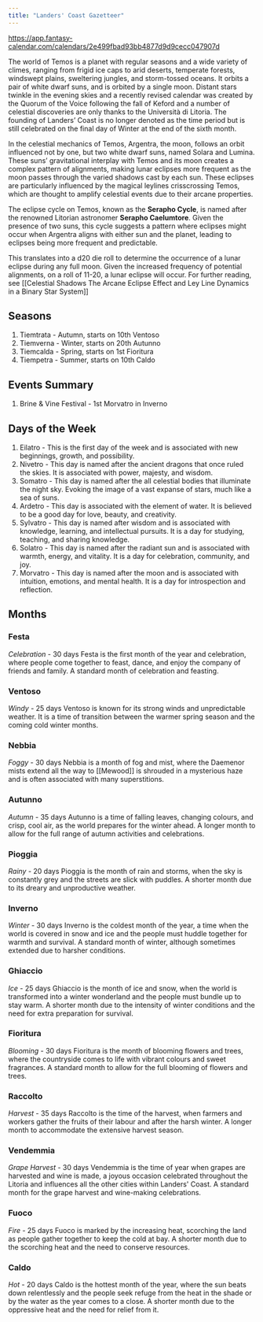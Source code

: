 ```yaml
---
title: "Landers' Coast Gazetteer"
---
```


https://app.fantasy-calendar.com/calendars/2e499fbad93bb4877d9d9cecc047907d

The world of Temos is a planet with regular seasons and a wide variety of climes, ranging from frigid ice caps to arid deserts, temperate forests, windswept plains, sweltering jungles, and storm-tossed oceans. It orbits a pair of white dwarf suns, and is orbited by a single moon. Distant stars twinkle in the evening skies and a recently revised calendar was created by the Quorum of the Voice following the fall of Keford and a number of celestial discoveries are only thanks to the Università di Litoria. The founding of Landers’ Coast is no longer denoted as the time period but is still celebrated on the final day of Winter at the end of the sixth month.

In the celestial mechanics of Temos, Argentra, the moon, follows an orbit influenced not by one, but two white dwarf suns, named Solara and Lumina. These suns’ gravitational interplay with Temos and its moon creates a complex pattern of alignments, making lunar eclipses more frequent as the moon passes through the varied shadows cast by each sun. These eclipses are particularly influenced by the magical leylines crisscrossing Temos, which are thought to amplify celestial events due to their arcane properties.

The eclipse cycle on Temos, known as the **Serapho Cycle**, is named after the renowned Litorian astronomer **Serapho Caelumtore**. Given the presence of two suns, this cycle suggests a pattern where eclipses might occur when Argentra aligns with either sun and the planet, leading to eclipses being more frequent and predictable.

This translates into a d20 die roll to determine the occurrence of a lunar eclipse during any full moon. Given the increased frequency of potential alignments, on a roll of 11-20, a lunar eclipse will occur. For further reading, see [[Celestial Shadows The Arcane Eclipse Effect and Ley Line Dynamics in a Binary Star System]]

## Seasons

1. Tiemtrata - Autumn, starts on 10th Ventoso
2. Tiemverna - Winter, starts on 20th Autunno
3. Tiemcalda - Spring, starts on 1st Fioritura
4. Tiempetra - Summer, starts on 10th Caldo

## Events Summary

1. Brine & Vine Festival - 1st Morvatro in Inverno

## Days of the Week

1. Eilatro - This is the first day of the week and is associated with new beginnings, growth, and possibility.
2. Nivetro - This day is named after the ancient dragons that once ruled the skies. It is associated with power, majesty, and wisdom.
3. Somatro - This day is named after the all celestial bodies that illuminate the night sky. Evoking the image of a vast expanse of stars, much like a sea of suns.
4. Ardetro - This day is associated with the element of water. It is believed to be a good day for love, beauty, and creativity.
5. Sylvatro - This day is named after wisdom and is associated with knowledge, learning, and intellectual pursuits. It is a day for studying, teaching, and sharing knowledge.
6. Solatro - This day is named after the radiant sun and is associated with warmth, energy, and vitality. It is a day for celebration, community, and joy.
7. Morvatro - This day is named after the moon and is associated with intuition, emotions, and mental health. It is a day for introspection and reflection.

## Months
### Festa

_Celebration_ - 30 days 
Festa is the first month of the year and celebration, where people come together to feast, dance, and enjoy the company of friends and family. A standard month of celebration and feasting.

### Ventoso

_Windy_ - 25 days 
Ventoso is known for its strong winds and unpredictable weather. It is a time of transition between the warmer spring season and the coming cold winter months.

### Nebbia

_Foggy_ - 30 days 
Nebbia is a month of fog and mist, where the Daemenor mists extend all the way to [[Mewood]] is shrouded in a mysterious haze and is often associated with many superstitions.

### Autunno

_Autumn_ - 35 days 
Autunno is a time of falling leaves, changing colours, and crisp, cool air, as the world prepares for the winter ahead. A longer month to allow for the full range of autumn activities and celebrations.

### Pioggia

_Rainy_ - 20 days 
Pioggia is the month of rain and storms, when the sky is constantly grey and the streets are slick with puddles. A shorter month due to its dreary and unproductive weather.

### Inverno

_Winter_ - 30 days 
Inverno is the coldest month of the year, a time when the world is covered in snow and ice and the people must huddle together for warmth and survival. A standard month of winter, although sometimes extended due to harsher conditions.

### Ghiaccio

_Ice_ - 25 days 
Ghiaccio is the month of ice and snow, when the world is transformed into a winter wonderland and the people must bundle up to stay warm. A shorter month due to the intensity of winter conditions and the need for extra preparation for survival.

### Fioritura

_Blooming_ - 30 days 
Fioritura is the month of blooming flowers and trees, where the countryside comes to life with vibrant colours and sweet fragrances. A standard month to allow for the full blooming of flowers and trees.

### Raccolto

_Harvest_ - 35 days 
Raccolto is the time of the harvest, when farmers and workers gather the fruits of their labour and after the harsh winter. A longer month to accommodate the extensive harvest season.

### Vendemmia

_Grape Harvest_ - 30 days 
Vendemmia is the time of year when grapes are harvested and wine is made, a joyous occasion celebrated throughout the Litoria and influences all the other cities within Landers' Coast. A standard month for the grape harvest and wine-making celebrations.

### Fuoco

_Fire_ - 25 days 
Fuoco is marked by the increasing heat, scorching the land as people gather together to keep the cold at bay. A shorter month due to the scorching heat and the need to conserve resources.

### Caldo

_Hot_ - 20 days 
Caldo is the hottest month of the year, where the sun beats down relentlessly and the people seek refuge from the heat in the shade or by the water as the year comes to a close. A shorter month due to the oppressive heat and the need for relief from it.